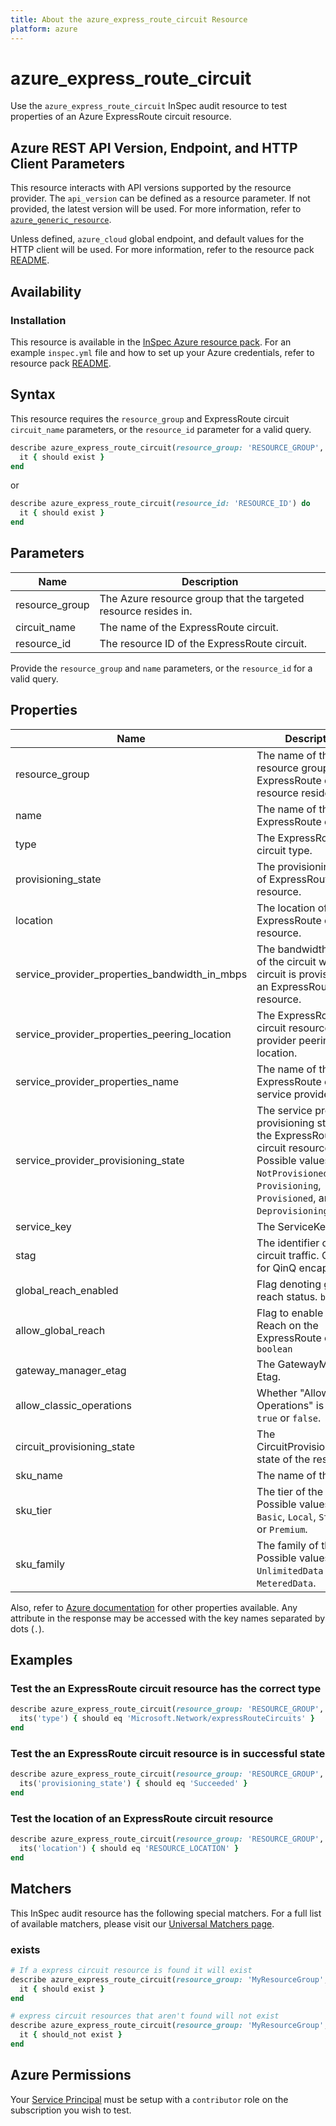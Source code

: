 ```yaml
---
title: About the azure_express_route_circuit Resource
platform: azure
---
```


# azure_express_route_circuit

Use the `azure_express_route_circuit` InSpec audit resource to test properties of an Azure ExpressRoute circuit resource.

## Azure REST API Version, Endpoint, and HTTP Client Parameters

This resource interacts with API versions supported by the resource provider.
The `api_version` can be defined as a resource parameter.
If not provided, the latest version will be used.
For more information, refer to [`azure_generic_resource`](azure_generic_resource.md).

Unless defined, `azure_cloud` global endpoint, and default values for the HTTP client will be used.
For more information, refer to the resource pack [README](../../README.md).

## Availability

### Installation

This resource is available in the [InSpec Azure resource pack](https://github.com/inspec/inspec-azure).
For an example `inspec.yml` file and how to set up your Azure credentials, refer to resource pack [README](../../README.md#Service-Principal).

## Syntax

This resource requires the `resource_group` and ExpressRoute circuit `circuit_name` parameters, or the `resource_id` parameter for a valid query.

```ruby
describe azure_express_route_circuit(resource_group: 'RESOURCE_GROUP', circuit_name: 'EXPRESS_CIRCUIT_NAME') do
  it { should exist }
end
```

or

```ruby
describe azure_express_route_circuit(resource_id: 'RESOURCE_ID') do
  it { should exist }
end
```

## Parameters

| Name                           | Description                                                                      |
|--------------------------------|----------------------------------------------------------------------------------|
| resource_group                 | The Azure resource group that the targeted resource resides in.                  |
| circuit_name                   | The name of the ExpressRoute circuit.                                            |
| resource_id                    | The resource ID of the ExpressRoute circuit.                                     |

Provide the `resource_group` and `name` parameters, or the `resource_id` for a valid query.

## Properties

| Name                           | Description                                                                        |
|--------------------------------|------------------------------------------------------------------------------------|
| resource_group                 | The name of the resource group that the ExpressRoute circuit resource resides in.  |
| name                           | The name of the ExpressRoute circuit.                                              |
| type                           | The ExpressRoute circuit type.                                                     |
| provisioning_state             | The provisioning state of ExpressRoute circuit resource.                           |
| location                       | The location of the ExpressRoute circuit resource.                                 |
| service_provider_properties_bandwidth_in_mbps  | The bandwidth in Mbps of the circuit when the circuit is provisioned on an ExpressRoutePort resource. |
| service_provider_properties_peering_location   | The ExpressRoute circuit resource service provider peering location. |
| service_provider_properties_name               | The name of the ExpressRoute circuit service provider name.        |
| service_provider_provisioning_state            | The service provider provisioning state of the ExpressRoute circuit resource. Possible values are, `NotProvisioned`, `Provisioning`, `Provisioned`, and `Deprovisioning`. |
| service_key                    | The ServiceKey.                                                                    |
| stag                           | The identifier of the circuit traffic. Outer tag for QinQ encapsulation.           |
| global_reach_enabled           | Flag denoting global reach status.  `boolean`                                      |
| allow_global_reach             | Flag to enable Global Reach on the ExpressRoute circuit. `boolean`                 |
| gateway_manager_etag           | The GatewayManager Etag.                                                           |
| allow_classic_operations       | Whether "Allow Classic Operations" is set to `true` or `false`.                    |
| circuit_provisioning_state     | The CircuitProvisioningState state of the resource.                                |
| sku_name                       | The name of the SKU.                                                               |
| sku_tier                       | The tier of the SKU. Possible values are `Basic`, `Local`, `Standard`, or `Premium`. |
| sku_family                     | The family of the SKU. Possible values are: `UnlimitedData` and `MeteredData`.     |

Also, refer to [Azure documentation](https://docs.microsoft.com/en-us/rest/api/expressroute/express-route-circuits/get) for other properties available.
Any attribute in the response may be accessed with the key names separated by dots (`.`).

## Examples

### Test the an ExpressRoute circuit resource has the correct type

```ruby
describe azure_express_route_circuit(resource_group: 'RESOURCE_GROUP', circuit_name: 'EXPRESS_CIRCUIT_NAME') do
  its('type') { should eq 'Microsoft.Network/expressRouteCircuits' }
end
```
### Test the an ExpressRoute circuit resource is in successful state

```ruby
describe azure_express_route_circuit(resource_group: 'RESOURCE_GROUP', circuit_name: 'EXPRESS_CIRCUIT_NAME') do
  its('provisioning_state') { should eq 'Succeeded' }
end
```

### Test the location of an ExpressRoute circuit resource

```ruby
describe azure_express_route_circuit(resource_group: 'RESOURCE_GROUP', circuit_name: 'EXPRESS_CIRCUIT_NAME') do
  its('location') { should eq 'RESOURCE_LOCATION' }
end
```
## Matchers

This InSpec audit resource has the following special matchers. For a full list of available matchers, please visit our [Universal Matchers page](/inspec/matchers/).
### exists

```ruby
# If a express circuit resource is found it will exist
describe azure_express_route_circuit(resource_group: 'MyResourceGroup', circuit_name: 'mycircuit_name') do
  it { should exist }
end

# express circuit resources that aren't found will not exist
describe azure_express_route_circuit(resource_group: 'MyResourceGroup', circuit_name: 'DoesNotExist') do
  it { should_not exist }
end
```

## Azure Permissions

Your [Service Principal](https://docs.microsoft.com/en-us/azure/azure-resource-manager/resource-group-create-service-principal-portal) must be setup with a `contributor` role on the subscription you wish to test.
